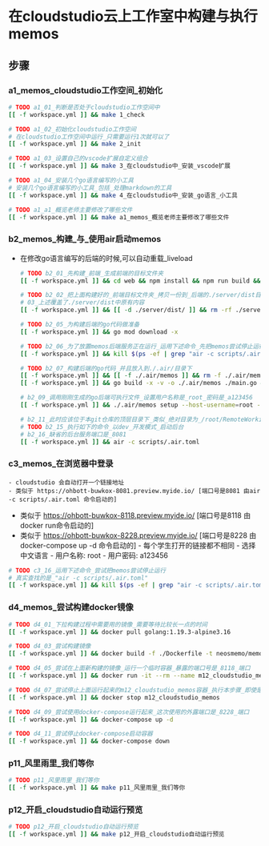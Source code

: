 # 在cloudstudio云上工作室中构建与执行memos

## 步骤

### a1_memos_cloudstudio工作空间_初始化

   ```bash
   # TODO a1_01_判断是否处于cloudstudio工作空间中
   [[ -f workspace.yml ]] && make 1_check
   ```

   ```bash
   # TODO a1_02_初始化cloudstudio工作空间
   # 在cloudstudio工作空间中运行_只需要运行1次就可以了
   [[ -f workspace.yml ]] && make 2_init
   ```

   ```bash
   # TODO a1_03_设置自己的vscode扩展自定义组合
   [[ -f workspace.yml ]] && make 3_在cloudstudio中_安装_vscode扩展
   ```

   ```bash
   # TODO a1_04_安装几个go语言编写的小工具
   # 安装几个go语言编写的小工具_包括_处理markdown的工具
   [[ -f workspace.yml ]] && make 4_在cloudstudio中_安装_go语言_小工具
   ```

   ```bash
   # TODO a1_a1_概览老师主要修改了哪些文件
   [[ -f workspace.yml ]] && make a1_memos_概览老师主要修改了哪些文件
   ```

### b2_memos_构建_与_使用air启动memos
- 在修改go语言编写的后端的时候,可以自动重载_liveload

   ```bash
   # TODO b2_01_先构建_前端_生成前端的目标文件夹
   [[ -f workspace.yml ]] && cd web && npm install && npm run build && touch ./dist/02_web构建时间_$(date '+%Y-%m-%d日_%H:%M:%S秒').md && ls -lah ./dist && cd ..
   ```

   ```bash
   # TODO b2_02_把上面构建好的_前端目标文件夹_拷贝一份到_后端的./server/dist目录下
   # 03_上述覆盖了./server/dist中原有内容
   [[ -f workspace.yml ]] && [[ -d ./server/dist/ ]] && rm -rf ./server/dist/ && cp -r ./web/dist/ ./server/ && touch ./server/dist/03_从web前端dist拷贝时间_$(date '+%Y-%m-%d日_%H:%M:%S秒').md && ls -lah ./server/dist/
   ```

   ```bash
   # TODO b2_05_为构建后端的go代码做准备
   [[ -f workspace.yml ]] && go mod download -x
   ```

   ```bash
   # TODO b2_06_为了放置memos后端服务正在运行_运用下述命令_先把memos尝试停止运行_真实查找的是_"air -c scripts/.air.toml"
   [[ -f workspace.yml ]] && kill $(ps -ef | grep "air -c scripts/.air.toml" | grep -v grep | awk '{print $2}') || echo "运行成功_不必关注其他信息\n"
   ```

   ```bash
   # TODO b2_07_构建后端的go代码_并且放入到./.air/目录下
   [[ -f workspace.yml ]] && [[ -f ./.air/memos ]] && rm -f ./.air/memos 
   [[ -f workspace.yml ]] && go build -x -v -o ./.air/memos ./main.go && touch ./.air/07_go_build_memos_构建时间_$(date '+%Y-%m-%d日_%H:%M:%S秒').md && ls -lah ./.air
   ```

   ```bash
   # b2_09_调用刚刚生成的go后端可执行文件_设置用户名称是_root_密码是_a123456
   [[ -f workspace.yml ]] && ./.air/memos setup --host-username=root --host-password=a123456 --mode dev
   ```

   ```bash
   # b2_11_此时应该位于本git仓库的顶层目录下_类似_绝对目录为_/root/RemoteWorking/22.wmsrc_memos
   # TODO b2_15_执行如下的命令_以dev_开发模式_启动后台
   # b2_16_缺省的后台服务端口是_8081
   [[ -f workspace.yml ]] && air -c scripts/.air.toml
   ```

### c3_memos_在浏览器中登录
	- cloudstudio 会自动打开一个链接地址
	- 类似于 https://ohbott-buwkox-8081.preview.myide.io/ [端口号是8081 由air -c scripts/.air.toml 命令启动的]
   - 类似于 https://ohbott-buwkox-8118.preview.myide.io/ [端口号是8118 由docker run命令启动的]
   - 类似于 https://ohbott-buwkox-8228.preview.myide.io/ [端口号是8228 由docker-compose up -d 命令启动的]
	- 每个学生打开的链接都不相同
	- 选择中文语言
	- 用户名称: root
	- 用户密码: a123456

   ```bash
   # TODO c3_16_运用下述命令_尝试把memos尝试停止运行
   # 真实查找的是_"air -c scripts/.air.toml"
   [[ -f workspace.yml ]] && kill $(ps -ef | grep "air -c scripts/.air.toml" | grep -v grep | awk '{print $2}') || echo "运行成功_不必关注其他信息\n"
   ```

### d4_memos_尝试构建docker镜像
   ```bash
   # TODO d4_01_下拉构建过程中需要用的镜像_需要等待比较长一点的时间
   [[ -f workspace.yml ]] && docker pull golang:1.19.3-alpine3.16
   ```

   ```bash
   # TODO d4_03_尝试构建镜像
   [[ -f workspace.yml ]] && docker build -f ./Dockerfile -t neosmemo/memos:latest .
   ```

   ```bash
   # TODO d4_05_尝试在上面新构建的镜像_运行一个临时容器_暴露的端口号是_8118_端口
   [[ -f workspace.yml ]] && docker run -it --rm --name m12_cloudstudio_memos -p 8118:8118 neosmemo/memos:latest
   ```

   ```bash
   # TODO d4_07_尝试停止上面运行起来的m12_cloudstudio_memos容器_执行本步骤_即使是出现错误_也没有问题_可以继续进行
   [[ -f workspace.yml ]] && docker stop m12_cloudstudio_memos
   ```

   ```bash
   # TODO d4_09_尝试使用docker-compose运行起来_这次使用的外露端口是_8228_端口
   [[ -f workspace.yml ]] && docker-compose up -d
   ```

   ```bash
   # TODO d4_11_尝试停止docker-compose启动容器
   [[ -f workspace.yml ]] && docker-compose down
   ```

### p11_风里雨里_我们等你
   ```bash
   # TODO p11_风里雨里_我们等你
   [[ -f workspace.yml ]] && make p11_风里雨里_我们等你
   ```

### p12_开启_cloudstudio自动运行预览
   ```bash
   # TODO p12_开启_cloudstudio自动运行预览
   [[ -f workspace.yml ]] && make p12_开启_cloudstudio自动运行预览
   ```